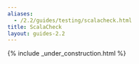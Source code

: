 ```yaml
---
aliases:
  - /2.2/guides/testing/scalacheck.html
title: ScalaCheck
layout: guides-2.2
---
```


{% include _under_construction.html %}
